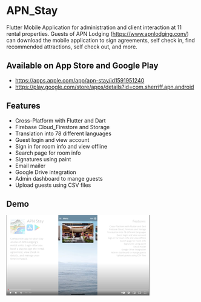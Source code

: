 # APN_Stay
Flutter Mobile Application for administration and client interaction at 11 rental properties. Guests of APN Lodging (https://www.apnlodging.com/) can download the mobile application to sign agreements, self check in, find recommended attractions, self check out, and more.
## Available on App Store and Google Play
* https://apps.apple.com/app/apn-stay/id1591951240
* https://play.google.com/store/apps/details?id=com.sherriff.apn.android
## Features
* Cross-Platform with Flutter and Dart
* Firebase Cloud_Firestore and Storage
* Translation into 78 different languages
* Guest login and view account
* Sign in for room info and view offline
* Search page for room info
* Signatures using paint
* Email mailer
* Google Drive integration
* Admin dashboard to mange guests
* Upload guests using CSV files
## Demo 
[<img alt="youtube link to watch demo" width="75%" src="youtubeDemo.png" />](https://youtu.be/fBcVBSZvp7I)
